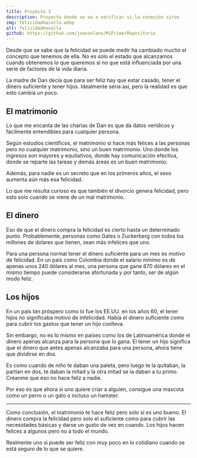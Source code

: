 ```yaml
---
title: Proyecto 3
description: Proyecto donde se va a verificar si la conexión sirve
img: felicidadmasalla.webp
alt: felicidadmasalla
github: https://github.com/joansolano/MiPrimerRepositorio
---
```


Desde que se sabe que la felicidad se puede medir ha cambiado mucho el concepto que tenemos de ella. No es solo el estado que alcanzamos cuando obtenemos lo que queremos si no que está influenciada por una serie de factores de la vida diaria.

La madre de Dan decía que para ser feliz hay que estar casado, tener el dinero suficiente y tener hijos. Idealmente sería así, pero la realidad es que esto cambia un poco.

## **El matrimonio**

Lo que me encanta de las charlas de Dan es que da datos verídicos y fácilmente entendibles para cualquier persona.

Según estudios científicos, el matrimonio si hace más felices a las personas pero no cualquier matrimonio, sino un buen matrimonio. Uno donde los ingresos son mayores y equitativos, donde hay comunicación efectiva, donde se reparte las tareas y demás áreas es un buen matrimonio.

Además, para nadie es un secreto que en los primeros años, el sexo aumenta aún más esa felicidad.

Lo que me resulta curioso es que también el divorcio genera felicidad, pero esto solo cuando se viene de un mal matrimonio.

## **El dinero**

Eso de que el dinero compra la felicidad es cierto hasta un determinado punto. Probablemente, personas como Gates o Zuckerberg con todos los millones de dolares que tienen, sean más infelices que uno.

Para una persona normal tener el dinero suficiente para un mes es motivo de felicidad. En un país como Colombia donde el salario mínimo es de apenas unos 240 dólares al mes, una persona que gane 870 dólares en el mismo tiempo puede considerarse afortunada y por tanto, ser de algún modo feliz.

## **Los hijos**

En un país tan próspero como lo fue los EE.UU. en los años 60, el tener hijos no significaba motivo de infelicidad. Había el dinero suficiente como para cubrir los gastos que tener un hijo conlleva.

Sin embargo, no es lo mismo en países como los de Latinoamérica donde el dinero apenas alcanza para la persona que lo gana. El tener un hijo significa que el dinero que antes apenas alcanzaba para una persona, ahora tiene que dividirse en dos.

Es como cuando de niño te daban una paleta, pero luego te la quitaban, la partían en dos, te daban la mitad y la otra mitad se la daban a tu primo. Créanme que eso no hace feliz a nadie.

Por eso es que ahora si uno quiere criar a alguien, consigue una mascota como un perro o un gato o incluso un hamster.

---------------    
  
Como conclusión, el matrimonio te hace feliz pero solo si es uno bueno. El dinero compra la felicidad pero solo el suficiente como para cubrir las necesidades básicas y darse un gusto de vez en cuando. Los hijos hacen felices a algunos pero no a todo el mundo.

Realmente uno si puede ser feliz con muy poco en lo cotidiano cuando se está seguro de lo que se quiere.
